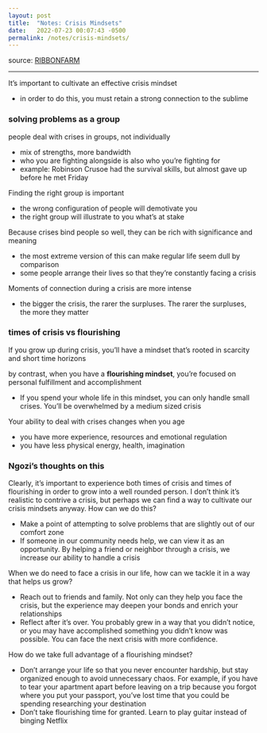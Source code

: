 ```yaml
---
layout: post
title:  "Notes: Crisis Mindsets"
date:   2022-07-23 00:07:43 -0500
permalink: /notes/crisis-mindsets/
---
```


source: [RIBBONFARM](https://www.ribbonfarm.com/2022/05/18/crisis-mindset) 

---

It’s important to cultivate an effective crisis mindset
- in order to do this, you must retain a strong connection to the sublime

### solving problems as a group

people deal with crises in groups, not individually
- mix of strengths, more bandwidth
- who you are fighting alongside is also who you’re fighting for
- example: Robinson Crusoe had the survival skills, but almost gave up before he met Friday

Finding the right group is important
- the wrong configuration of people will demotivate you
- the right group will illustrate to you what’s at stake

Because crises bind people so well, they can be rich with significance and meaning
- the most extreme version of this can make regular life seem dull by comparison
- some people arrange their lives so that they’re constantly facing a crisis

Moments of connection during a crisis are more intense
- the bigger the crisis, the rarer the surpluses. The rarer the surpluses, the more they matter

### times of crisis vs flourishing

If you grow up during crisis, you’ll have a mindset that’s rooted in scarcity and short time horizons

by contrast, when you have a **flourishing mindset**, you’re focused on personal fulfillment and accomplishment
- If you spend your whole life in this mindset, you can only handle small crises. You’ll be overwhelmed by a medium sized crisis

Your ability to deal with crises changes when you age
- you have more experience, resources and emotional regulation
- you have less physical energy, health, imagination

### Ngozi’s thoughts on this

Clearly, it’s important to experience both times of crisis and times of flourishing in order to grow into a well rounded person. I don’t think it’s realistic to contrive a crisis, but perhaps we can find a way to cultivate our crisis mindsets anyway. How can we do this?
- Make a point of attempting to solve problems that are slightly out of our comfort zone
- If someone in our community needs help, we can view it as an opportunity. By helping a friend or neighbor through a crisis, we increase our ability to handle a crisis

When we do need to face a crisis in our life, how can we tackle it in a way that helps us grow?
- Reach out to friends and family. Not only can they help you face the crisis, but the experience may deepen your bonds and enrich your relationships
- Reflect after it’s over. You probably grew in a way that you didn’t notice, or you may have accomplished something you didn’t know was possible. You can face the next crisis with more confidence.

How do we take full advantage of a flourishing mindset?
- Don’t arrange your life so that you never encounter hardship, but stay organized enough to avoid unnecessary chaos. For example, if you have to tear your apartment apart before leaving on a trip because you forgot where you put your passport, you’ve lost time that you could be spending researching your destination
- Don’t take flourishing time for granted. Learn to play guitar instead of binging Netflix